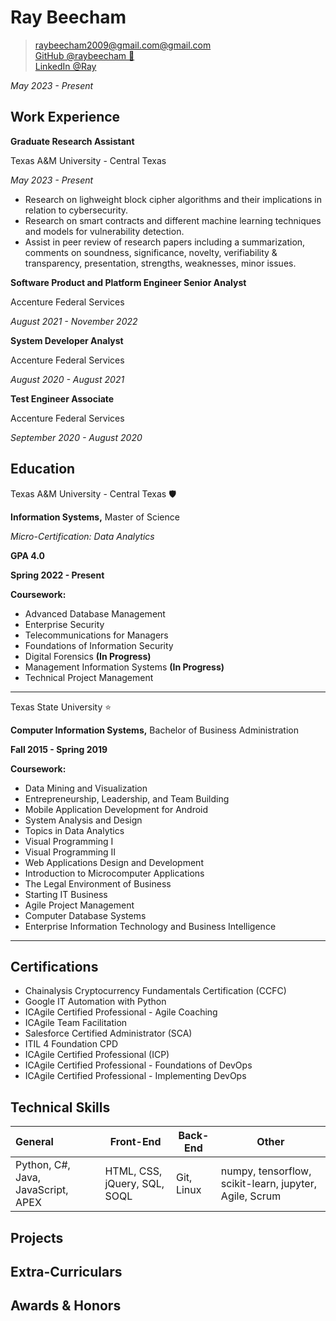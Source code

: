 # Ray Beecham

> [raybeecham2009@gmail.com@gmail.com](mailto:raybeecham2009@gmail.com) <br>
> [GitHub @raybeecham 🐉](https://github.com/raybeecham) <br>
> [LinkedIn @Ray](https://linkedin.com/in/RaymondBeecham)  

_May 2023 - Present_

## Work Experience

**Graduate Research Assistant**

Texas A&M University - Central Texas

_May 2023 - Present_

- Research on lighweight block cipher algorithms and their implications in relation to cybersecurity.
- Research on smart contracts and different machine learning techniques and models for vulnerability detection.
- Assist in peer review of research papers including a summarization, comments on soundness, significance, novelty, verifiability & transparency, presentation, strengths, weaknesses, minor issues.

**Software Product and Platform Engineer Senior Analyst**

Accenture Federal Services

_August 2021 - November 2022_

**System Developer Analyst**

Accenture Federal Services

_August 2020 - August 2021_

**Test Engineer Associate**

Accenture Federal Services

_September 2020 - August 2020_

## Education


Texas A&M University - Central Texas 🛡️

**Information Systems,** Master of Science

_Micro-Certification: Data Analytics_

**GPA 4.0**

**Spring 2022 - Present**

**Coursework:**

* Advanced Database Management
* Enterprise Security
* Telecommunications for Managers
* Foundations of Information Security
* Digital Forensics **(In Progress)**
* Management Information Systems **(In Progress)**
* Technical Project Management

---

Texas State University ⭐

**Computer Information Systems,** Bachelor of Business Administration

**Fall 2015 - Spring 2019**

**Coursework:**

* Data Mining and Visualization
* Entrepreneurship, Leadership, and Team Building
* Mobile Application Development for Android
* System Analysis and Design
* Topics in Data Analytics
* Visual Programming I
* Visual Programming II
* Web Applications Design and Development
* Introduction to Microcomputer Applications
* The Legal Environment of Business
* Starting IT Business
* Agile Project Management
* Computer Database Systems
* Enterprise Information Technology and Business Intelligence

---

## Certifications

- Chainalysis Cryptocurrency Fundamentals Certification (CCFC)
- Google IT Automation with Python
- ICAgile Certified Professional - Agile Coaching
- ICAgile Team Facilitation
- Salesforce Certified Administrator (SCA)
- ITIL 4 Foundation CPD
- ICAgile Certified Professional (ICP)
- ICAgile Certified Professional - Foundations of DevOps
- ICAgile Certified Professional - Implementing DevOps

## Technical Skills

| General                                | Front-End                                | Back-End                      | Other                                    |
| :------------------------------------- | ---------------------------------------- | ----------------------------- | ---------------------------------------- |
| Python, C#, Java, JavaScript, APEX | HTML, CSS, jQuery, SQL, SOQL | Git, Linux | numpy, tensorflow, scikit-learn, jupyter, Agile, Scrum

## Projects

## Extra-Curriculars

## Awards & Honors
<!--
**raybeecham/raybeecham** is a ✨ _special_ ✨ repository because its `README.md` (this file) appears on your GitHub profile.

Here are some ideas to get you started:

- 🔭 I’m currently working on ...
- 🌱 I’m currently learning ...
- 👯 I’m looking to collaborate on ...
- 🤔 I’m looking for help with ...
- 💬 Ask me about ...
- 📫 How to reach me: ...
- 😄 Pronouns: ...
- ⚡ Fun fact: ...
-->
